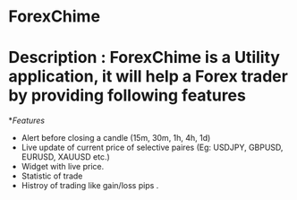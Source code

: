 # ForexChime

# Description : ForexChime is a Utility application, it will help a Forex trader by providing following features

**Features*

* Alert before closing a candle (15m, 30m, 1h, 4h, 1d)
* Live update of current price of selective paires (Eg: USDJPY, GBPUSD, EURUSD, XAUUSD etc.)
* Widget with live price.
* Statistic of trade 
* Histroy of trading like gain/loss pips .

